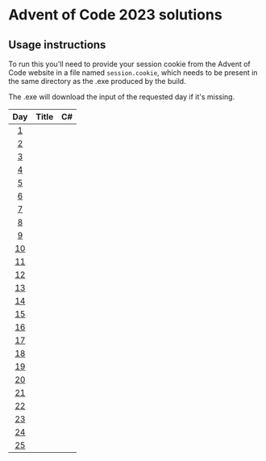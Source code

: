 # Advent of Code 2023 solutions

## Usage instructions
To run this you'll need to provide your session cookie from the Advent of Code website in a file named `session.cookie`, which needs to be present in the same directory as the .exe produced by the build.

The .exe will download the input of the requested day if it's missing.


| Day                                        | Title                    | C#            |
|:------------------------------------------:| ------------------------ |:-------------:|
|  [1](https://adventofcode.com/2023/day/1)  |                          |               |
|  [2](https://adventofcode.com/2023/day/2)  |                          |               |
|  [3](https://adventofcode.com/2023/day/3)  |                          |               |
|  [4](https://adventofcode.com/2023/day/4)  |                          |               |
|  [5](https://adventofcode.com/2023/day/5)  |                          |               |
|  [6](https://adventofcode.com/2023/day/6)  |                          |               |
|  [7](https://adventofcode.com/2023/day/7)  |                          |               |
|  [8](https://adventofcode.com/2023/day/8)  |                          |               |
|  [9](https://adventofcode.com/2023/day/9)  |                          |               |
| [10](https://adventofcode.com/2023/day/10) |                          |               |
| [11](https://adventofcode.com/2023/day/11) |                          |               |
| [12](https://adventofcode.com/2023/day/12) |                          |               |
| [13](https://adventofcode.com/2023/day/13) |                          |               |
| [14](https://adventofcode.com/2023/day/14) |                          |               |
| [15](https://adventofcode.com/2023/day/15) |                          |               |
| [16](https://adventofcode.com/2023/day/16) |                          |               |
| [17](https://adventofcode.com/2023/day/17) |                          |               |
| [18](https://adventofcode.com/2023/day/18) |                          |               |
| [19](https://adventofcode.com/2023/day/19) |                          |               |
| [20](https://adventofcode.com/2023/day/20) |                          |               |
| [21](https://adventofcode.com/2023/day/21) |                          |               |
| [22](https://adventofcode.com/2023/day/22) |                          |               |
| [23](https://adventofcode.com/2023/day/23) |                          |               |
| [24](https://adventofcode.com/2023/day/24) |                          |               |
| [25](https://adventofcode.com/2023/day/25) |                          |               |
